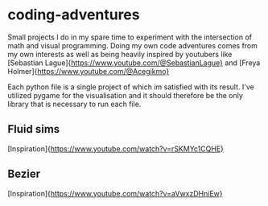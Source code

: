 # coding-adventures
Small projects I do in my spare time to experiment with the intersection of math and visual programming. Doing my own code adventures comes from my own interests as well as being heavily inspired by youtubers like [Sebastian Lague]{https://www.youtube.com/@SebastianLague} and [Freya Holmer]{https://www.youtube.com/@Acegikmo}

Each python file is a single project of which im satisfied with its result. I've utilized pygame for the visualisation and it should therefore be the only library that is necessary to run each file.

## Fluid sims
[Inspiration]{https://www.youtube.com/watch?v=rSKMYc1CQHE}

## Bezier
[Inspiration]{https://www.youtube.com/watch?v=aVwxzDHniEw}

